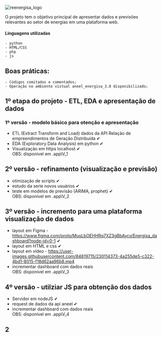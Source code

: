 ![reenergisa_logo](https://user-images.githubusercontent.com/84819715/229943527-1942f98d-827d-4055-a3c2-f06954d04bff.png)


O projeto tem o objetivo principal de apresentar dados e previsões relevantes ao setor de energias em uma plataforma web.
#### Linguagens utilizadas
    - python
    - HTML/CSS
    - php
    - js


## Boas práticas:
    - Códigos comitados e comentados; 
    - Operação no ambiente vistual aneel_energisa_3.8 disponibilizado;


## 1º etapa do projeto - ETL, EDA e apresentação de dados

### 1º versão - modelo básico para otenção e apresentação
  - ETL (Extract Transform and Load) dados da API Relação de empreendimentos de Geração Distribuída   ✔
  - EDA (Exploratory Data Analysis) em python   ✔
  - Visualização em https localhost   ✔                 <br>
 OBS: disponível em .app\V_1

## 2º versão - refinamento (visualização e previsão)
  - otimização de scripts ✔
  - estudo da serie novos usuários ✔
  - teste em modelos de previsão (ARIMA, prophet) ✔        <br>
 OBS: disponível em .app\V_2
 
 ## 3º versão - incremento para uma plataforma visualização de dados
  - layout em Figma - https://www.figma.com/proto/MusLbOEHHRq7XZ3gBbAvcv/Energisa_dashboard?node-id=0-1 ✔
  - layout em HTML e css ✔
  - layout em vídeo - https://user-images.githubusercontent.com/84819715/230114373-4a255de5-c322-4bd1-8015-f18d62aa96b8.mp4
  - incrementar dashboard com dados reais <br>
 OBS: disponível em .app\V_3
  
 ## 4º versão - utilziar JS para obtenção dos dados
  - Servidor em nodeJS ✔
  - request de dados da api aneel ✔
  - incrementar dashboard com dados reais               <br>
  OBS: disponível em .app\V_4
  
  ## 2
